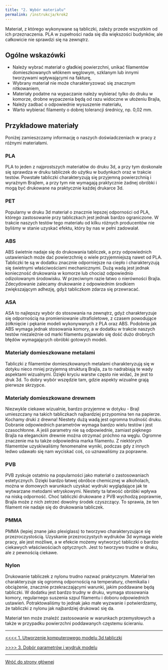 ```yaml
---
title: "2. Wybór materiału"
permalink: /instrukcja/krok2
---
```


Materiał, z którego wykonywane są tabliczki, zależy przede wszystkim od ich przeznaczenia. PLA w zupełności nada się dla większości budynków, ale całkowicie nie sprawdzi się na zewnątrz.
## Ogólne wskazówki
* Należy wybrać materiał o gładkiej powierzchni, unikać filamentów domieszkowanych włóknem węglowym, szklanym lub innymi tworzywami wpływającymi na fakturę,
* Wybrany materiał nie może charakteryzować się znacznym nitkowaniem,
* Materiały podatne na wypaczanie należy wybierać tylko do druku w komorze, drobne wypaczenia będą od razu widoczne w ułożeniu Brajla,
* Należy zadbać o odpowiednie wysuszenie materiału,
* Warto wybierać filamenty o dobrej tolerancji średnicy, np. 0,02 mm.
## Przykładowe materiały
Poniżej zamieszczamy informację o naszych doświadczeniach w pracy z różnymi materiałami.
### PLA
PLA to jeden z najprostszych materiałów do druku 3d, a przy tym doskonale się sprawdza w druku tabliczek do użytku w budynkach oraz w trakcie testów.
Powstałe tabliczki charakteryzują się przyjemną powierzchnią i wyraźnym Brajlem, a przy tym nie wymagają praktycznie żadnej obróbki i mogą być drukowane na praktycznie każdej drukarce 3d.
### PET
Popularny w druku 3d materiał o znacznie lepszej odporności od PLA, którego zastosowanie przy tabliczkach jest jednak bardzo ograniczone.
W trakcie naszych testów tego materiału od kilku różnych producentów nie byliśmy w stanie uzyskać efektu, który by nas w pełni zadowalał.
### ABS
ABS świetnie nadaje się do drukowania tabliczek, a przy odpowiednich ustawieniach może dać powierzchnię o wiele przyjemniejszą nawet od PLA. Tabliczki te są w dodatku znacznie odporniejsze na ciepło i charakteryzują się świetnymi właściwościami mechanicznymi.
Dużą wadą jest jednak konieczność drukowania w komorze lub chociaż odpowiednio odizolowanym środowisku. W przeciwnym razie łatwo o nierówności Brajla. Zdecydowanie zalecamy drukowanie z odpowiednim środkiem zwiększającym adhezję, gdyż tabliczkom zdarza się przewracać.
### ASA
ASA to najlepszy wybór do stosowania na zewnątrz, gdyż charakteryzuje się odpornością na promieniowanie ultrafioletowe, z czasem powodujące żółknięcie i pękanie modeli wykonywanych z PLA oraz ABS.
Podobnie jak ABS wymaga jednak stosowania komory, a w dodatku w trakcie naszych testów niezależnie od marki filamentu pojawiało się dość dużo drobnych błędów wymagających obróbki gotowych modeli.
### Materiały domieszkowane metalami
Tabliczki z filamentów domieszkowanych metalami charakteryzują się w dotyku nieco mniej przyjemną strukturą Brajla, za to nadrabiają te wady aspektami wizualnymi. Dzięki kryciu warstw często nie widać, że jest to druk 3d.
To dobry wybór wszędzie tam, gdzie aspekty wizualne grają pierwsze skrzypce.
### Materiały domieszkowane drewnem
Niezwykle ciekawe wizualnie, bardzo przyjemne w dotyku - Brajl umieszczany na takich tabliczkach najbardziej przypomina ten na papierze. Kochamy druki z drewna!
Niestety dużą wadą jest ogromna trudność druku. Dobranie odpowiednich parametrów wymaga bardzo wielu testów i jest czasochłonne. A jeśli parametry nie są odpowiednie, zamiast pięknego Brajla na eleganckim drewnie można otrzymać próchno na węglu.
Ogromne znaczenie ma tu także odpowiednia marka filamentu. Z niektórych filamentów uzyskiwaliśmy fenomenalne wyniki, podczas gdy z innych ledwo udawało się nam wyciskać coś, co uznawaliśmy za poprawne.
### PVB
PVB zyskuje ostatnio na popularności jako materiał o zastosowaniach estetycznych. Dzięki bardzo łatwej obróbce chemicznej w alkoholach, można w domowych warunkach uzyskać wydruki wyglądające jak te wytwarzane metodami wtryskowymi.
Niestety ta łatwość obróbki wpływa na niską odporność. Choć tabliczki drukowane z PVB wychodzą poprawnie, Brajla może z nich zetrzeć dowolny środek czyszczący. To sprawia, że ten filament nie nadaje się do drukowania tabliczek.
### PMMA
PMMA (lepiej znane jako plexiglass) to tworzywo charakteryzujące się przezroczystością. Uzyskanie przezroczystych wydruków 3d wymaga wiele pracy, ale jest możliwe, a w efekcie możemy wytworzyć tabliczki o bardzo ciekawych właściwościach optycznych.
Jest to tworzywo trudne w druku, ale z pewnością ciekawe.
### Nylon
Drukowanie tabliczek z nylonu trudno nazwać praktycznym. Materiał ten charakteryzuje się ogromną odpornością na temperatury, chemikalia i obciążenie, znacznie przekraczającymi warunki, jakim poddawane będą tabliczki.
W dodatku jest bardzo trudny w druku, wymaga stosowania komory, regularnego suszenia szpul filamentu i doboru odpowiednich ustawień.
Potraktowaliśmy to jednak jako małe wyzwanie i potwierdzamy, że tabliczki z nylonu jak najbardziej drukować się da.

Materiał ten może znaleźć zastosowanie w warunkach przemysłowych a także w przypadku powierzchni poddawanych częstemu ścieraniu.

---

[<<<< 1. Utworzenie komputerowego modelu 3d tabliczki](model.md)

[>>>> 3. Dobór parametrów i wydruk modelu](wymagania.md)

---

[Wróć do strony głównej](../index.md)